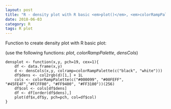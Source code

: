 ```yaml
---
layout: post
title: "R - density plot with R basic <em>plot()</em>, <em>colorRampPalette()</em>, <em>densCols()</em> functions"
date: 2018-06-03
category: R
tags: R plot
---
```


Function to create density plot with R basic plot:


(use the following functions: <em>plot</em>, <em>colorRampPalette</em>, <em>densCols</em>)

```
densplot <- function(x,y, pch=19, cex=1){
	df <- data.frame(x,y)
	d <- densCols(x,y, colramp=colorRampPalette(c("black", "white")))
	df$dens <- col2rgb(d)[1,] + 1L
	cols <- colorRampPalette(c("#000099", "#00FEFF", "#45FE4F","#FCFF00", "#FF9400", "#FF3100"))(256)
	df$col <- cols[df$dens]
	df <- df[order(df$dens),]
	plot(df$x,df$y, pch=pch, col=df$col)
}

```
